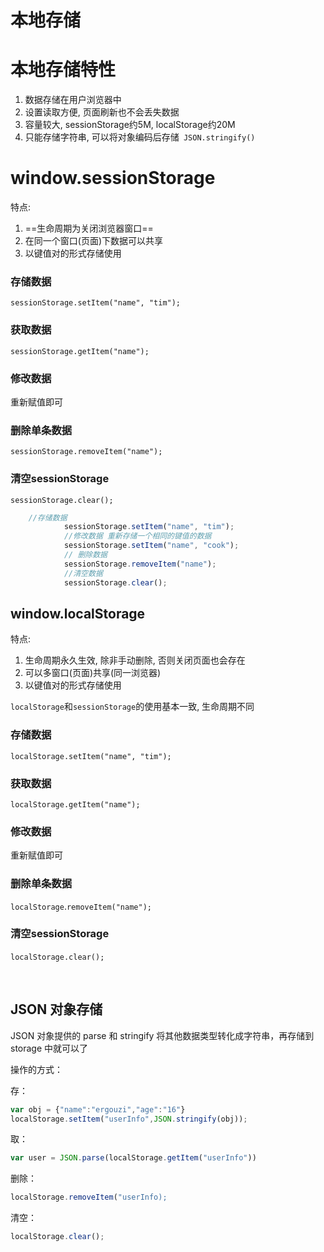 # 本地存储

# 本地存储特性

1. 数据存储在用户浏览器中
2. 设置读取方便, 页面刷新也不会丢失数据
3. 容量较大, sessionStorage约5M, localStorage约20M
4. 只能存储字符串, 可以将对象编码后存储`​ JSON.stringify() ​`

# window.sessionStorage

特点:

1. ==生命周期为关闭浏览器窗口==
2. 在同一个窗口(页面)下数据可以共享
3. 以键值对的形式存储使用

### 存储数据

`sessionStorage.setItem("name", "tim"); ​`

### 获取数据

`sessionStorage.getItem("name");`

### 修改数据

重新赋值即可

### 删除单条数据

`sessionStorage.removeItem("name");`

### 清空sessionStorage

`sessionStorage.clear();`

```js
    //存储数据
            sessionStorage.setItem("name", "tim");
            //修改数据 重新存储一个相同的键值的数据
            sessionStorage.setItem("name", "cook");
            // 删除数据
            sessionStorage.removeItem("name");
            //清空数据
            sessionStorage.clear();
```

## window.localStorage

特点:

1. 生命周期永久生效, 除非手动删除, 否则关闭页面也会存在
2. 可以多窗口(页面)共享(同一浏览器)
3. 以键值对的形式存储使用

`localStorage`和`sessionStorage`的使用基本一致,  生命周期不同

### 存储数据

`localStorage.setItem("name", "tim"); ​`

### 获取数据

`localStorage.getItem("name");`

### 修改数据

重新赋值即可

### 删除单条数据

​``localStorage``​.`removeItem("name");`​

### 清空sessionStorage

​``localStorage``​`.clear();`​

‍

## JSON 对象存储

JSON 对象提供的 parse 和 stringify 将其他数据类型转化成字符串，再存储到 storage 中就可以了

操作的方式：

存：

```js
var obj = {"name":"ergouzi","age":"16"}
localStorage.setItem("userInfo",JSON.stringify(obj));

```

取：

```js
var user = JSON.parse(localStorage.getItem("userInfo"))

```

删除：

```js
localStorage.removeItem("userInfo);

```

清空：

```js
localStorage.clear();
```
